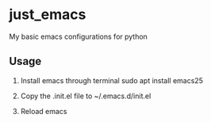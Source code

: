 # just_emacs

My basic emacs configurations for python

## Usage

1. Install emacs through terminal
sudo apt install emacs25

2. Copy the .init.el file to ~/.emacs.d/init.el

3. Reload emacs

